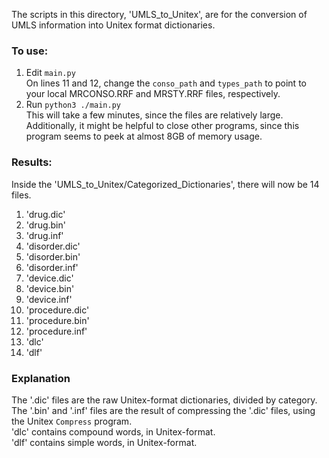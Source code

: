 The scripts in this directory, 'UMLS_to_Unitex', are for the conversion of UMLS information into Unitex format dictionaries.

### To use:
1. Edit `main.py`<br>
  On lines 11 and 12, change the `conso_path` and `types_path` to point to your local MRCONSO.RRF and MRSTY.RRF files, respectively.
2. Run `python3 ./main.py`<br>
  This will take a few minutes, since the files are relatively large.<br>
  Additionally, it might be helpful to close other programs, since this program seems to peek at almost 8GB of memory usage.
  
### Results:
Inside the 'UMLS_to_Unitex/Categorized_Dictionaries', there will now be 14 files.
1. 'drug.dic'
2. 'drug.bin'
3. 'drug.inf'
4. 'disorder.dic'
5. 'disorder.bin'
6. 'disorder.inf'
7. 'device.dic'
8. 'device.bin'
9. 'device.inf'
10. 'procedure.dic'
11. 'procedure.bin'
12. 'procedure.inf'
13. 'dlc'
14. 'dlf'

### Explanation
The '.dic' files are the raw Unitex-format dictionaries, divided by category.<br>
The '.bin' and '.inf' files are the result of compressing the '.dic' files, using the Unitex `Compress` program.<br>
'dlc' contains compound words, in Unitex-format.<br>
'dlf' contains simple words, in Unitex-format.
